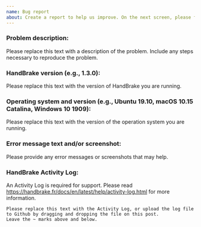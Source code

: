 ```yaml
---
name: Bug report
about: Create a report to help us improve. On the next screen, please fill in the template provided in the post description.
---
```


### Problem description:

Please replace this text with a description of the problem. Include any steps necessary to reproduce the problem.

### HandBrake version (e.g., 1.3.0):

Please replace this text with the version of HandBrake you are running.

### Operating system and version (e.g., Ubuntu 19.10, macOS 10.15 Catalina, Windows 10 1909):

Please replace this text with the version of the operation system you are running.

### Error message text and/or screenshot:

Please provide any error messages or screenshots that may help.

### HandBrake Activity Log:

An Activity Log is required for support. Please read https://handbrake.fr/docs/en/latest/help/activity-log.html for more information.

~~~
Please replace this text with the Activity Log, or upload the log file to Github by dragging and dropping the file on this post.
Leave the ~ marks above and below.
~~~
